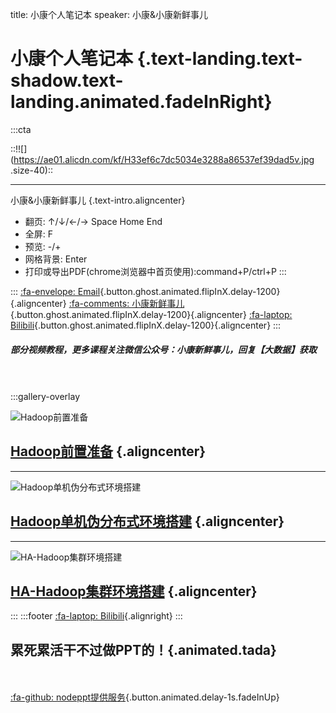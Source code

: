 title: 小康个人笔记本
speaker: 小康&小康新鲜事儿

<slide class="bg-black-blue aligncenter" image="https://ae01.alicdn.com/kf/H80b947d1c60244fea2c02b901ef3decdz.jpg .dark">

# 小康个人笔记本 {.text-landing.text-shadow.text-landing.animated.fadeInRight}

:::cta

::!![](https://ae01.alicdn.com/kf/H33ef6c7dc5034e3288a86537ef39dad5v.jpg .size-40)::

---

小康&小康新鲜事儿 {.text-intro.aligncenter}

- 翻页\: ↑/↓/←/→ Space Home End
- 全屏\: F
- 预览\: -/+
- 网格背景\: Enter
- 打印或导出PDF(chrome浏览器中首页使用)\:command+P/ctrl+P
:::

:::
[:fa-envelope: Email](mailto:xiaokang.188@qq.com){.button.ghost.animated.flipInX.delay-1200}{.aligncenter}&nbsp;[:fa-comments: 小康新鲜事儿](https://mp.weixin.qq.com/s/3-3_Ns5nDIhcB7TS7d-ocA){.button.ghost.animated.flipInX.delay-1200}{.aligncenter}&nbsp;[:fa-laptop: Bilibili](https://space.bilibili.com/475563389){.button.ghost.animated.flipInX.delay-1200}{.aligncenter}
:::	

<slide :class=" size-80">

##### 部分视频教程，更多课程关注微信公众号：小康新鲜事儿，回复【大数据】获取
<br/><br/>
:::gallery-overlay

![Hadoop前置准备](https://ae01.alicdn.com/kf/H5b9c586d5f814f559fe2eb1400f4d0cc5.jpg)

## [Hadoop前置准备](https://mp.weixin.qq.com/s/sTcyhn5hCYD6ThqZOR6g1Q) {.aligncenter}

---

![Hadoop单机伪分布式环境搭建](https://ae01.alicdn.com/kf/Hf30dd532d7d44db49a62975785bced4fg.jpg)

## [Hadoop单机伪分布式环境搭建](https://mp.weixin.qq.com/s/Ic1aumcFa8B-a-9kg5AscQ) {.aligncenter}

---

![HA-Hadoop集群环境搭建](https://ae01.alicdn.com/kf/Hd1c1222dbff64fc38eb3f934bfaf0755x.jpg)

## [HA-Hadoop集群环境搭建](https://mp.weixin.qq.com/s/gmOmg6uKD2LjhZPf4eZXdA) {.aligncenter}

:::
:::footer
[:fa-laptop: Bilibili](https://space.bilibili.com/475563389){.alignright}
:::	

<slide class="bg-black-blue aligncenter" image="https://cn.bing.com/az/hprichbg/rb/PragueChristmas_EN-AU8649790921_1920x1080.jpg .dark">

## 累死累活干不过做PPT的！{.animated.tada}
<br/><br/>
[:fa-github: nodeppt提供服务](https://github.com/ksky521/nodeppt){.button.animated.delay-1s.fadeInUp}